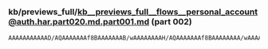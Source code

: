 ### kb/previews_full/kb__previews_full__flows__personal_account@auth.har.part020.md.part001.md (part 002)

```md
AAAAAAAAAAAD/AQAAAAAAAf8BAAAAAAAB/wAAAAAAAAH/AQAAAAAAAf8BAAAAAAAA/wAAAAAAAP8AAAABAA
```

```
